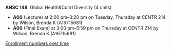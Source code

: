 **ANSC 148**: Global Health&Cultrl Diversity (4 units)

- **A00** (Lecture) at 2:00 pm–3:20 pm on Tuesday, Thursday at CENTR 214 by Wilson, Brenda K (A16715681)
- **A00** (Final Exam) at 3:00 pm–5:59 pm on Thursday at CENTR 214 by Wilson, Brenda K (A16715681)

[Enrollment numbers over time](./ANSC148.tsv)
